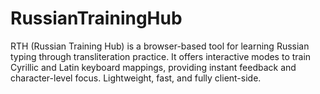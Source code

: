 # RussianTrainingHub
RTH (Russian Training Hub) is a browser-based tool for learning Russian typing through transliteration practice. It offers interactive modes to train Cyrillic and Latin keyboard mappings, providing instant feedback and character-level focus. Lightweight, fast, and fully client-side.
